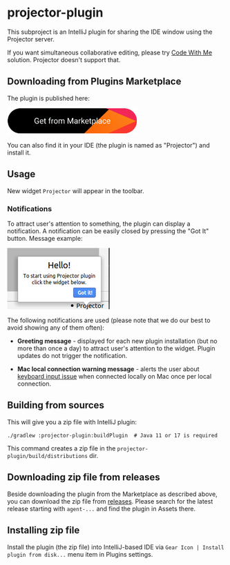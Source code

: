 # projector-plugin

This subproject is an IntelliJ plugin for sharing the IDE window using the Projector server.

If you want simultaneous collaborative editing, please try [Code With Me](https://www.jetbrains.com/help/idea/code-with-me.html) solution.
Projector doesn't support that.

## Downloading from Plugins Marketplace

The plugin is published here:

<a href="https://plugins.jetbrains.com/plugin/16015-projector">
  <img src="images/button.png" alt="get from marketplace" width="300">
</a>

You can also find it in your IDE (the plugin is named as "Projector") and install it.

## Usage

New widget `Projector` will appear in the toolbar. 

### Notifications
To attract user's attention to something, the plugin can display a notification. A notification can be easily closed by pressing the "Got It" button.
Message example:

![](images/hello.png)

The following notifications are used (please note that we do our best to avoid showing any of them often):
  - **Greeting message** - displayed for each new plugin installation (but no more than once a day) 
  to attract user's attention to the widget. Plugin updates do not trigger the notification. 
  
  - **Mac local connection warning message** - alerts the user about [keyboard input issue](https://youtrack.jetbrains.com/issue/PRJ-321) when connected locally on Mac once per local connection.

## Building from sources

This will give you a zip file with IntelliJ plugin:

```shell script
./gradlew :projector-plugin:buildPlugin  # Java 11 or 17 is required
```

This command creates a zip file in the `projector-plugin/build/distributions` dir.

## Downloading zip file from releases

Beside downloading the plugin from the Marketplace as described above, you can download the zip file from [releases](https://github.com/JetBrains/projector-server/releases/). Please search for the latest release starting with `agent-...` and find the plugin in Assets there.

## Installing zip file

Install the plugin (the zip file) into IntelliJ-based IDE via `Gear Icon | Install plugin from disk...` menu item in Plugins settings.

